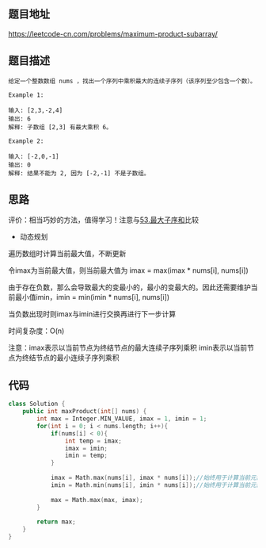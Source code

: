 ## 题目地址
https://leetcode-cn.com/problems/maximum-product-subarray/

## 题目描述
```
给定一个整数数组 nums ，找出一个序列中乘积最大的连续子序列（该序列至少包含一个数）。

Example 1:

输入: [2,3,-2,4]
输出: 6
解释: 子数组 [2,3] 有最大乘积 6。

Example 2:

输入: [-2,0,-1]
输出: 0
解释: 结果不能为 2, 因为 [-2,-1] 不是子数组。

```

## 思路

评价：相当巧妙的方法，值得学习！注意与[53.最大子序和](https://github.com/staer-tan/LeetCode/blob/master/*53.%20%E6%9C%80%E5%A4%A7%E5%AD%90%E5%BA%8F%E5%92%8C.md)比较

- 动态规划

遍历数组时计算当前最大值，不断更新

令imax为当前最大值，则当前最大值为 imax = max(imax * nums[i], nums[i])

由于存在负数，那么会导致最大的变最小的，最小的变最大的。因此还需要维护当前最小值imin，imin = min(imin * nums[i], nums[i])

当负数出现时则imax与imin进行交换再进行下一步计算

时间复杂度：O(n)

注意：imax表示以当前节点为终结节点的最大连续子序列乘积 imin表示以当前节点为终结节点的最小连续子序列乘积


## 代码

```c++
class Solution {
    public int maxProduct(int[] nums) {
        int max = Integer.MIN_VALUE, imax = 1, imin = 1;
        for(int i = 0; i < nums.length; i++){
            if(nums[i] < 0){ 
                int temp = imax;
                imax = imin;
                imin = temp;
            }
            
            imax = Math.max(nums[i], imax * nums[i]);//始终用于计算当前元素的最大子序列
            imin = Math.min(nums[i], imin * nums[i]);//始终用于计算当前元素的最小子序列
            
            max = Math.max(max, imax);
        }
        
        return max;
    }
}
```
